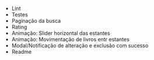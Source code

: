 * Lint
* Testes
* Paginação da busca
* Rating
* Animação: Slider horizontal das estantes
* Animação: Movimentação de livros entr estantes
* Modal/Notificação de alteração e exclusão com sucesso
* Readme 